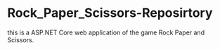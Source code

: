 # Rock_Paper_Scissors-Reposirtory
this is a ASP.NET Core web application of the game Rock Paper and Scissors.
